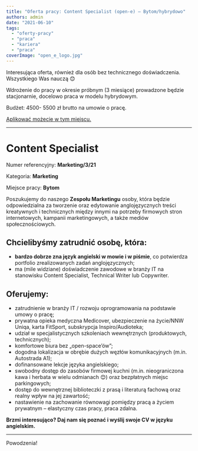 ```yaml
---
title: "Oferta pracy: Content Specialist (open-e) – Bytom/hybrydowo"
authors: admin
date: "2021-06-10"
tags:
  - "oferty-pracy"
  - "praca"
  - "kariera"
  - "praca"
coverImage: "open_e_logo.jpg"
---
```


Interesująca oferta, również dla osób bez technicznego doświadczenia.
Wszystkiego Was nauczą 😊

<!--truncate-->

Wdrożenie do pracy w okresie próbnym (3 miesiące) prowadzone będzie
stacjonarnie, docelowo praca w modelu hybrydowym.

Budżet: 4500- 5500 zł brutto na umowie o pracę.

[Aplikować możecie w tym miejscu.](https://www.open-e.com/about-us/careers/poland/content-specialist/)

---

# Content Specialist

Numer referencyjny: **Marketing/3/21**

Kategoria: **Marketing**

Miejsce pracy: **Bytom**

Poszukujemy do naszego **Zespołu Marketingu** osoby, która będzie odpowiedzialna
za tworzenie oraz edytowanie anglojęzycznych treści kreatywnych i technicznych
między innymi na potrzeby firmowych stron internetowych, kampanii
marketingowych, a także mediów społecznościowych.

## Chcielibyśmy zatrudnić osobę, która:

- **bardzo dobrze zna język angielski w mowie i w piśmie**, co potwierdza
  portfolio zrealizowanych zadań anglojęzycznych;
- ma (mile widziane) doświadczenie zawodowe w branży IT na stanowisku Content
  Specialist, Technical Writer lub Copywriter.

## Oferujemy:

- zatrudnienie w branży IT / rozwoju oprogramowania na podstawie umowy o pracę;
- prywatna opieka medyczna Medicover, ubezpieczenie na życie/NNW Uniqa, karta
  FitSport, subskrypcja Inspiro/Audioteka;
- udział w specjalistycznych szkoleniach wewnętrznych (produktowych,
  technicznych);
- komfortowe biura bez „open-space’ów”;
- dogodna lokalizacja w obrębie dużych węzłów komunikacyjnych (m.in. Autostrada
  A1);
- dofinansowane lekcje języka angielskiego;
- swobodny dostęp do zasobów firmowej kuchni (m.in. nieograniczona kawa i
  herbata w wielu odmianach 😊) oraz bezpłatnych miejsc parkingowych;
- dostęp do wewnętrznej biblioteczki z prasą i literaturą fachową oraz realny
  wpływ na jej zawartość;
- nastawienie na zachowanie równowagi pomiędzy pracą a życiem prywatnym –
  elastyczny czas pracy, praca zdalna.

**Brzmi interesująco? Daj nam się poznać i wyślij swoje CV w języku
angielskim.**

---

Powodzenia!
